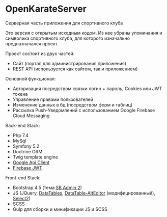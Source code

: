 # OpenKarateServer
Серверная часть приложения для спортивного клуба

Это версия с открытым исходным кодом. Из нее убраны упоминания и символика
спортивного клуба, для которого изначально предназначался проект.

Проект состоит из двух частей:
 - Сайт (портал для администрирования приложения)
 - REST API (используется как сайтом, так и приложением)

Основной функционал:
 - Авторизация посредством связки логин + пароль, Cookies или JWT токена
 - Управление правами пользователей
 - Изменение данных в бд (посредством форм и таблиц)
 - Рассылка Push-Уведомлений с использованием Google Firebase Cloud Messaging

Back-end Stack:
 - Php 7.4
 - MySql
 - Symfony 5.2
 - Doctrine ORM
 - Twig template engine
 - [Google Api Client](https://github.com/googleapis/google-api-php-client)
 - [Firebase JWT](https://github.com/firebase/php-jwt)


Front-end Stack:
 - Bootstrap 4.5 (тема [SB Admin 2](https://github.com/startbootstrap/startbootstrap-sb-admin-2))
 - JS (JQuery, [DataTables](https://www.datatables.net/), [DataTable-AltEditor](https://github.com/KasperOlesen/DataTable-AltEditor) (модифицированный), [Select2](https://select2.org/))
 - SCSS
 - Gulp для сборки и минификации JS и SCSS
